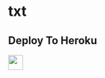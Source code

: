 # txt



## Deploy To Heroku

<a href="https://heroku.com/deploy?template=https://github.com/arunsingh-creator/PyroNoob">
     <img height="30px" src="https://img.shields.io/badge/Deploy%20To%20Heroku-blueviolet?style=for-the-badge&logo=heroku">
  </a>
